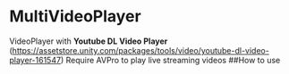 # MultiVideoPlayer
 VideoPlayer with **Youtube DL Video Player** (https://assetstore.unity.com/packages/tools/video/youtube-dl-video-player-161547)
 Require AVPro to play live streaming videos 
 ##How to use